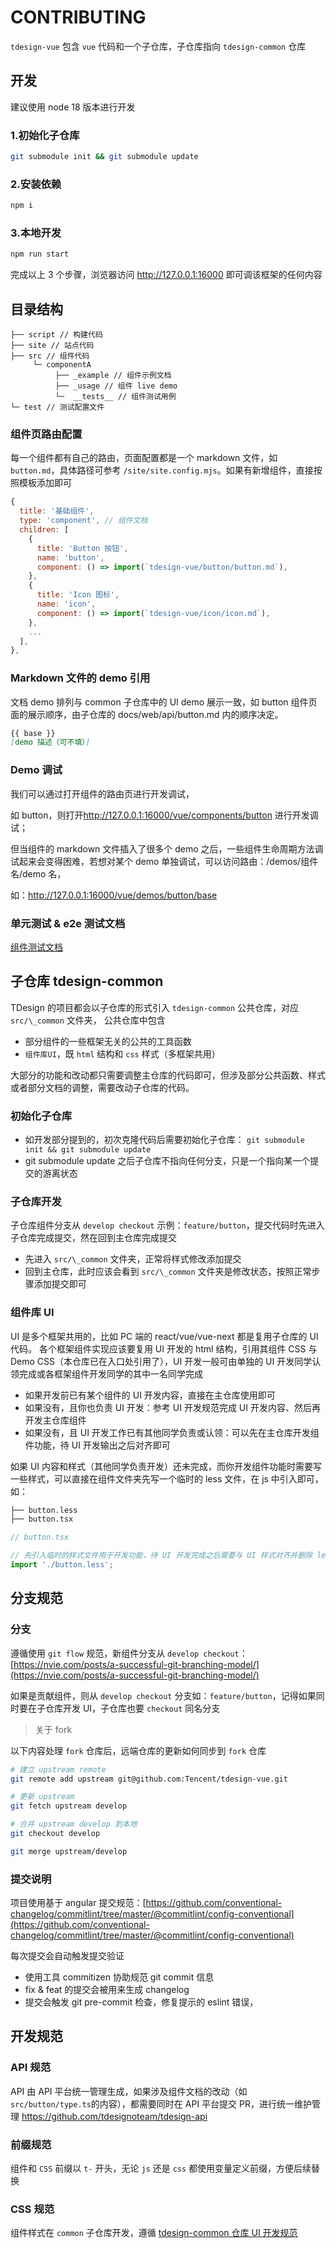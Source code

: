 # CONTRIBUTING

`tdesign-vue` 包含 `vue` 代码和一个子仓库，子仓库指向 `tdesign-common` 仓库

## 开发

建议使用 node 18 版本进行开发

### 1.初始化子仓库

```bash
git submodule init && git submodule update
```

### 2.安装依赖

```bash
npm i
```

### 3.本地开发

```bash
npm run start
```

完成以上 3 个步骤，浏览器访问 <http://127.0.0.1:16000> 即可调该框架的任何内容

## 目录结构

```text
├── script // 构建代码
├── site // 站点代码
├── src // 组件代码
     └─ componentA
          ├── _example // 组件示例文档
          ├── _usage // 组件 live demo
          └─  __tests__ // 组件测试用例
└─ test // 测试配置文件
```

### 组件页路由配置

每一个组件都有自己的路由，页面配置都是一个 markdown 文件，如`button.md`，具体路径可参考 `/site/site.config.mjs`。如果有新增组件，直接按照模板添加即可

```js
{
  title: '基础组件',
  type: 'component', // 组件文档
  children: [
    {
      title: 'Button 按钮',
      name: 'button',
      component: () => import(`tdesign-vue/button/button.md`),
    },
    {
      title: 'Icon 图标',
      name: 'icon',
      component: () => import(`tdesign-vue/icon/icon.md`),
    },
    ...
  ],
},
```

### Markdown 文件的 demo 引用

文档 demo 排列与 common 子仓库中的 UI demo 展示一致，如 button 组件页面的展示顺序，由子仓库的 docs/web/api/button.md 内的顺序决定。

```markdown
{{ base }}
[demo 描述（可不填）]
```

### Demo 调试

我们可以通过打开组件的路由页进行开发调试，

如 button，则打开<http://127.0.0.1:16000/vue/components/button> 进行开发调试；

但当组件的 markdown 文件插入了很多个 demo 之后，一些组件生命周期方法调试起来会变得困难，若想对某个 demo 单独调试，可以访问路由：/demos/组件名/demo 名，

如：<http://127.0.0.1:16000/vue/demos/button/base>

### 单元测试 & e2e 测试文档

[组件测试文档](./TEST_GUIDE.md)

## 子仓库 tdesign-common

TDesign 的项目都会以子仓库的形式引入 `tdesign-common` 公共仓库，对应 `src/\_common` 文件夹，
公共仓库中包含

- 部分组件的一些框架无关的公共的工具函数
- `组件库UI`，既 `html` 结构和 `css` 样式（多框架共用）

大部分的功能和改动都只需要调整主仓库的代码即可，但涉及部分公共函数、样式或者部分文档的调整，需要改动子仓库的代码。

### 初始化子仓库

- 如开发部分提到的，初次克隆代码后需要初始化子仓库： `git submodule init && git submodule update`
- git submodule update 之后子仓库不指向任何分支，只是一个指向某一个提交的游离状态

### 子仓库开发

子仓库组件分支从 `develop checkout` 示例：`feature/button`，提交代码时先进入子仓库完成提交，然在回到主仓库完成提交

- 先进入 `src/\_common` 文件夹，正常将样式修改添加提交
- 回到主仓库，此时应该会看到 `src/\_common` 文件夹是修改状态，按照正常步骤添加提交即可

### 组件库 UI

UI 是多个框架共用的，比如 PC 端的 react/vue/vue-next 都是复用子仓库的 UI 代码。
各个框架组件实现应该要复用 UI 开发的 html 结构，引用其组件 CSS 与 Demo CSS（本仓库已在入口处引用了），UI 开发一般可由单独的 UI 开发同学认领完成或各框架组件开发同学的其中一名同学完成

- 如果开发前已有某个组件的 UI 开发内容，直接在主仓库使用即可
- 如果没有，且你也负责 UI 开发：参考 UI 开发规范完成 UI 开发内容、然后再开发主仓库组件
- 如果没有，且 UI 开发工作已有其他同学负责或认领：可以先在主仓库开发组件功能，待 UI 开发输出之后对齐即可

如果 UI 内容和样式（其他同学负责开发）还未完成，而你开发组件功能时需要写一些样式，可以直接在组件文件夹先写一个临时的 less 文件，在 js 中引入即可，如：

```bash
├── button.less
├── button.tsx
```

```js
// button.tsx

// 先引入临时的样式文件用于开发功能，待 UI 开发完成之后需要与 UI 样式对齐并删除 less 文件
import './button.less';
```

## 分支规范

### 分支

遵循使用 `git flow` 规范，新组件分支从 `develop checkout`：[https://nvie.com/posts/a-successful-git-branching-model/](https://nvie.com/posts/a-successful-git-branching-model/)

如果是贡献组件，则从 `develop checkout` 分支如：`feature/button`，记得如果同时要在子仓库开发 UI，子仓库也要 `checkout` 同名分支

> 关于 fork

以下内容处理 `fork` 仓库后，远端仓库的更新如何同步到 `fork` 仓库

```bash
# 建立 upstream remote
git remote add upstream git@github.com:Tencent/tdesign-vue.git

# 更新 upstream
git fetch upstream develop

# 合并 upstream develop 到本地
git checkout develop

git merge upstream/develop
```

### 提交说明

项目使用基于 angular 提交规范：[https://github.com/conventional-changelog/commitlint/tree/master/@commitlint/config-conventional](https://github.com/conventional-changelog/commitlint/tree/master/@commitlint/config-conventional)

每次提交会自动触发提交验证

- 使用工具 commitizen 协助规范 git commit 信息
- fix & feat 的提交会被用来生成 changelog
- 提交会触发 git pre-commit 检查，修复提示的 eslint 错误，

## 开发规范

### API 规范

API 由 API 平台统一管理生成，如果涉及组件文档的改动（如`src/button/type.ts`的内容），都需要同时在 API 平台提交 PR，进行统一维护管理 https://github.com/tdesignoteam/tdesign-api

### 前缀规范

组件和 `CSS` 前缀以 `t-` 开头，无论 `js` 还是 `css` 都使用变量定义前缀，方便后续替换

### CSS 规范

组件样式在 `common` 子仓库开发，遵循 [tdesign-common 仓库 UI 开发规范](https://github.com/Tencent/tdesign-common/blob/main/style/web/README.md)
